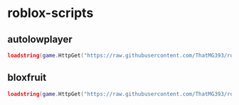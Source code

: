 # roblox-scripts

## autolowplayer
```lua
loadstring(game.HttpGet("https://raw.githubusercontent.com/ThatMG393/roblox-scripts/master/autolowplayer.luau"))()
```

## bloxfruit
```lua
loadstring(game.HttpGet("https://raw.githubusercontent.com/ThatMG393/roblox-scripts/master/bloxfruit.luau"))()
```
